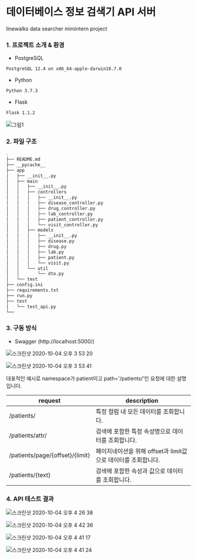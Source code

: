 # 데이터베이스 정보 검색기 API 서버
linewalks data searcher miniintern project 

### 1. 프로젝트 소개 & 환경
- PostgreSQL
 ```bash
 PostgreSQL 12.4 on x86_64-apple-darwin18.7.0
 ```
- Python
 ```bash
 Python 3.7.3
 ```
- Flask
 ```bash
Flask 1.1.2
 ``` 

![그림1](https://user-images.githubusercontent.com/39934875/95008824-18ece880-0658-11eb-8551-28ee5e4c7733.png)

### 2. 파일 구조
```bash
.
├── README.md
├── __pycache__
├── app
│   ├── __init__.py
│   ├── main
│   │   ├── __init__.py
│   │   ├── controllers
│   │   │   ├── __init__.py
│   │   │   ├── disease_controller.py
│   │   │   ├── drug_controller.py
│   │   │   ├── lab_controller.py
│   │   │   ├── patient_controller.py
│   │   │   └── visit_controller.py
│   │   ├── models
│   │   │   ├── __init__.py
│   │   │   ├── disease.py
│   │   │   ├── drug.py
│   │   │   ├── lab.py
│   │   │   ├── patient.py
│   │   │   └── visit.py
│   │   └── util
│   │       └── dto.py
│   └── test
├── config.ini
├── requirements.txt
├── run.py
├── test
│   └── test_api.py
└── 
```

### 3. 구동 방식
* Swagger (http://localhost:5000/)

![스크린샷 2020-10-04 오후 3 53 20](https://user-images.githubusercontent.com/39934875/95009110-5d798380-065a-11eb-9ff5-dcadadb3bf31.png)

![스크린샷 2020-10-04 오후 3 53 41](https://user-images.githubusercontent.com/39934875/95009122-72561700-065a-11eb-93c5-5315ee36399e.png)

대표적인 예시로 namespace가 patient이고 path='/patients/'인 요청에 대한 설명입니다.

request  | description
------------ | ------------- 
/patients/ | 특정 컬럼 내 모든 데이터를 조회합니다.
/patients/attr/ | 검색에 포함한 특정 속성명으로 데이터를 조회합니다.
/patients/page/{offset}/{limit} | 페이지네이션을 위해 offset과 limit값으로 데이터를 조회합니다.
/patients/{text} | 검색에 포함한 속성과 값으로 데이터를 조회합니다.

### 4. API 테스트 결과

![스크린샷 2020-10-04 오후 4 26 38](https://user-images.githubusercontent.com/39934875/95009944-a2a0b400-0660-11eb-9259-0a6de3aad4d9.png)

![스크린샷 2020-10-04 오후 4 42 36](https://user-images.githubusercontent.com/39934875/95009946-a8969500-0660-11eb-9523-7f7e6255c8b1.png)

![스크린샷 2020-10-04 오후 4 41 17](https://user-images.githubusercontent.com/39934875/95009971-d54aac80-0660-11eb-801c-e34de97573f9.png)

![스크린샷 2020-10-04 오후 4 41 24](https://user-images.githubusercontent.com/39934875/95009974-daa7f700-0660-11eb-8104-27a65c2d52e7.png)
